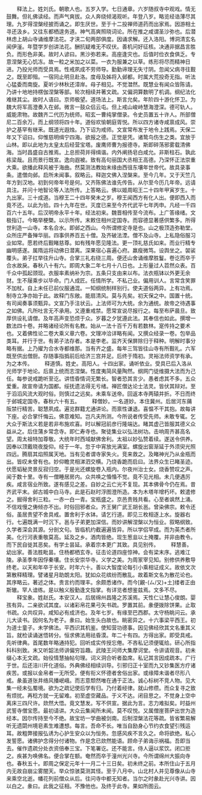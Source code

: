 <!-- { "loadSidebar": true } -->
　　释法上。姓刘氏。朝歌人也。五岁入学。七日通章。六岁随叔寺中观戏。情无鼓舞。但礼佛读经。而声气爽拔。众人奔绕倾渴观听。年登八岁。略览经诰薄尽其理。九岁得涅槃经披而诵之。即生厌世。至于十二投禅师道药而出家焉。因游相土寻还汲乡。又往东都栖遑务道。神气高爽照晓词论。所在推之咸谓圣沙弥也。后潜林虑上胡山寺诵维摩法花。才浃二旬两部俱度。因诵求解。还入洛阳。博洞清玄名闻伊滏。年暨学岁创讲法花。酬抗疑难无不叹伏。善机问好征核。决通非据昌言胜负。而形色非美。故时人谚曰。黑沙弥若来。高座逢灾也。后值时俭衣食俱乏。专意涅槃无心饥冻。故一粒之米加之以菜。一衣为服兼之以草。练形将尽而精神日进。乃投光师而受具焉。性戒夙成不劳师导。勤勤谛理无失寸阴。忽闻父病寻往觐之。既至即殂。一宿同止明旦赴洛。度母及姊将入邺都。时属大荒投奇无指。听法心猛委而南旋。夏听少林秋还漳岸。母子相见。不觉澘然。既慧业有闻众皆陈请。乃讲十地地持楞伽涅槃等部。轮次相续并著文疏。又偏洞算数明了机调。纲纪法化难继其尘。故时人语曰。京师极望。道场法上。斯言允矣。年阶四十游化怀卫。为魏大将军高澄奏入在邺。微言一鼓众侣云屯。但上戒山峻峙慧海澄深。德可轨人。威能肃物。故魏齐二代历为统师。昭玄一曹纯掌僧录。令史员置五十许人。所部僧尼二百余万。而上纲领将四十年。道俗欢愉朝庭胥悦。所以四方诸寺咸禀成风。崇护之基罕有继釆。既道光遐烛。乃下诏为戒师。文宣常布发于地令上践焉。天保二年又下诏曰。仰惟慈明缉宁四海。欲报之德。正觉是凭。诸鸷鸟伤生之类。宜放于山林。即以此地为太皇太后经营宝塔。废鹰师曹为报德寺。斯即碎荡邪雾载清佛海。当时昌盛自古推焉。上总担荷并得缉谐。内外阐扬皂白咸允。非斯柱石。孰此栋梁哉。且而景行既宣。逸向遐被。致有高句丽国大丞相王高德。乃深怀正法崇重大乘。欲播此释风被于海曲。然莫测法教始末缘由西徂东壤年世帝代。故具录事条。遣僧向邺。启所未闻事。叙略云。释迦文佛入涅槃来。至今几年。又于天竺几年方到汉地。初到何帝年号是何。又齐陈佛法谁先传告。从尔至今历几年帝。远请具注。并问十地智论等人法所传。上答略云。佛以姬周昭王二十四年甲寅岁生。十九出家。三十成道。当穆王二十四年癸未之岁。穆王闻西方有化人出。便即西入而竟不还。以此为验。四十九年在世。灭度已来至今齐代武平七年丙申。凡经一千四百六十五年。后汉明帝永平十年。经法初来。魏晋相传至今流布。上广答缘绪。文极指订。今略举梗槩。以示所传。末敕住相州定国寺。而容德显著感供繁多。所得世利造一山寺。本名合水。即邺之西山。今所谓修定寺是也。山之极顶造弥勒堂。众所庄严备殚华丽。四事供养百五十僧。及齐破法湮。僧不及山寺。上私隐俗服习业如常。愿若终后觐睹慈尊。如有残年愿见隆法。更一顶礼慈氏如来。而业行精专幽明感遂。属隋运将动佛日潜离。深果宿心喜遍心府。羸瘦微笃。设舆坐之。袈裟覆头。弟子扛举往升山寺。合掌三礼右绕三周。便还山舍诵维摩胜鬘。卷讫而卒于合水故戾。春秋八十有六。即周大象二年七月十八日也。上形量过人苕然众表。百千众中孤起颈现。衣服率素纳补为宗。五条只支由来以布。法衣瓶钵以外更无余财。生不屦乘步以毕命。门人成匠。任情所学。不私己业。偏用训人。言常含笑罪不加杖。自上未任已前仪服通混。一知纲统制样别行。使夫道俗两异。上有功焉。制寺立净亦始于此。故释门东敞。能扇清风。莫与先矣。初天保之中。国置十统。有司闻奏事须甄异。文宣乃手注状云。上法师可为大统。余为通统。故帝之待遇事之如佛。凡所吐言无不承用。又遵重戒禁。愿常宣说尽报行之。每至布萨晨旦。致厚供设礼请僧。及年高声变恐烦于众。岁暮之夕犹遵此法。其奉信也如此。撰增一数法四十卷。并略诸经论所有名教。始从一法十百千万有若数林。寔传持之要术也。又着佛性论二卷大乘义章六卷。文理冲洽详略有闻。又撰众经录一卷。包举品类耳。并行于世。有弟子法存者。本是李老。监齐天保屏除归于释种。明解时事分略有据。上乃擢为合水寺都维那。当有齐之盛。每年三驾皆往山寺有所觐礼。六军既至供出僧厨。存随事指撝前后给济三宫并足。后终于隋初。灵裕法师资学有承。为之本传。
　　释道慎。姓史。高阳人。十四出家。诵听依业。受具已后入洛从光师学于地论。后禀上统而志涅槃。性度夷简风量陶然。纲网门徒维摄大法而为己任。每参说戒跪听至讫。讲悟昏情词无繁长。智者恐其言少。愚者虑其不多。五众爱重。故宣帝请为国都。绥抚遗法得无亏绪。禅匠僧达论士法灵。皆伏其辩对。至于滔滔风流大观时俗。则慎过之远矣。未乘车送帝。回返本寺两辕并折。不日而终于邺城定国寺。春秋六十有五。
　　释僧妙。一名道妙。本住冀州。后居河东蒱阪禁行精苦。聪慧夙成。遍览群籍尤通讲论。而禀性谦退。喜愠不干其抱。故每讲下座。必合掌忏悔云。佛意难知。岂凡夫所测。今所说者传受先师。未敢专辄。乞大众于斯法义若是若非布施欢喜。时以解冠前彦行隆端达。睹其虚己皆服其德义众益从之。后住蒲乡常念寺。即仁寿寺也。聚徒集业以弘法树功。击响周齐甚高名望。周太祖特加尊敬。大统年时西域献佛舍利。太祖以妙弘赞着续。遂送令供养。因奉以顶戴晓夜旋仰。经于一年。忽于中宵放光满室。螺旋出窗渐延于外须臾光照四远。腾扇其焰照属天地。当有见者谓寺家失火。竞来救之。及睹神光乃从金瓶而出。皆叹未曾有也。妙仰瞻灵相涕泗交横。乃烧香跪而启曰。法界众生已睹圣迹。伏愿韬秘灵景反寂归空。于是光还螺旋卷入瓶内。尔夜州治士女。烧香赞叹之声。闻于数十里。寺有一僧睡居房内。众共唤之惛惛不觉。竟不见光相。未几便遇厉疾。咸言宿业所致。遂有感见之差。自妙之云亡光不复现。其本佛骨今仍在焉。昔齐武平末。邺古城中白马寺。此是石赵时浮图澄所造。本为木塔年增朽坏。敕遣修之。掘得舍利三粒。一赤一白一青。宝瓶盛之。京邑贵贱共看。心至者飒然上涌。不信戏慢之俦倾亦不出。时俗回邪者众。齐王舅广武王胡长邕。曾染佛宗。敕令还俗。虽居贵望不舍具戒。置舍利于水钵。请乞行道。即见三枚相逐上水。旋器右行。七遍既满一时沉下。邕与子弟更加深信。而妙讲解涅槃以为恒业。叙略纲致。久学者深会其源。分剖文句。皆临机约截遍遍皆异。所以学侣罕成。而为英杰者所美。化行河表重敬莫高。延及之乡。酒肉皆绝。现生葱韭以土掩覆。并非由教令。而下民自徙其恶矣。有学士昙延。承着宗本更广其致。具见别传。
　　释慧善。幼出家。善法胜毗昙。住杨都栖玄寺。征击论道四座惊神。会有梁末序。逃难江陵。承圣季年因俘秦壤。住长安崇华寺。义学之美。为周冡宰见知。别修供养敷导终老。以天和年卒于长安。时年六十。善以大智度论每引小乘相证成义。故依文次第散释精理。譬诸星月助朗太阳。犹如众花缤纷而散乱。故着斯文名为散花论也。其序略云。著述之体。贵言约而理丰。余颇悉诸作。而今[覶-(ㄙ/又)+土]缕者正由斯辙。罕人谙练。是以触义殷勤逢文指掌。有详览者想鉴兹焉。文多不尽。
　　释宝彖。姓赵氏。本安汉人。后居绵州昌隆之苏溪焉。天性仁让慧心俊朗。婴孩有异。二亲欲试其度。以诸彩帛花果弓矢书疏。罗置其前。彖便拨除饼果。止取书疏。众共叹异。咸知必有成济也。及年七岁。有缘至巴西郡。太守杨眺问云。承儿大读书。因何名为老子。彖曰。始生头白故也。眺密异之。十六事梁平西王。初为道士童子。未学佛法。平西识其机鉴。使知营功德事。因见佛经欣其文名重其义旨。就检读诵迷悟转分。恒求佛法用祛昏漠。年二十有四。方得出家。即受具戒。先听律典。首尾数年略通持犯。回听成实传授忘倦。不吝私记须便辄给。研心所指科科别致。末又听韶法师讲偏穷旨趣。武陵王问师大集摩诃堂。令讲请观音。初未缀心本无文疏。始役情慧抽帖句理。词义洞合听者盈席。私记其言因成疏本。广行于世。后还涪川开化道俗。外典佛经相续训导。引邪归正十室而九又钞集医方疗诸疾苦。或报以金帛者一无所受。便有衔义怀德者舍俗出家。或缘障未谐者尽形八戒。彖虽道张井络风播岷峨。而志意颓然唯在通于正法。诚心标树不竞人物。见大集一经未弘蜀境。欲为之疏记使后学有归。乃付着经律。就山修缵。而众复寻之致有烦扰。再稔方就一无留难。初至虚空藏品。于义不达。闭目思之。不觉身上空中离床三四尺许。欻然大悟。竟文慧发。写不供宣。据此为言。志力难拟矣。时益州武誓寺僧宝愿。最初请讲。大众云集闻所未闻。莫不叹悦。又属僧崖菩萨出世为造经本。因尔传持至今不绝。故宝坊一学曲被剑南。后制涅槃法花等疏。皆省繁易解听无遗閟州境皂素生难遭想。每言。吾命不长。唯当自励身心节约衣食望引残运耳。故粗弊接报弘诱为心护生安众以为恒务。忽感风疾不言久之。命将欲绝。私心发誓愿。诸佛护念得分付诸物。作是念已欻然能语。顾命子弟诲示祸福。吾即当去。催作遗疏分处衣资倍奉三宝。下笔署讫。还不能言。侍人逼以浆饮。闭口拒之。疾甚为唤佛名。便合掌在额。奄然而卒于潼州光兴寺。今所谓绵州大振向寺也。春秋五十。即周之保定元年十一月二十三日矣。初未终之前。本所住山于五月内无故自崩尘雾闇天。举众惊骇莫测其怪。至于八月中。山北村人并见尊像从山寺来乘空北逝。幡花列前僧众从后。往问寺中都无知者。当尔之时彖赴光兴寺讲。因以白之。彖曰。此我之征相。不豫他也。及终于此寺。果如所图云。
